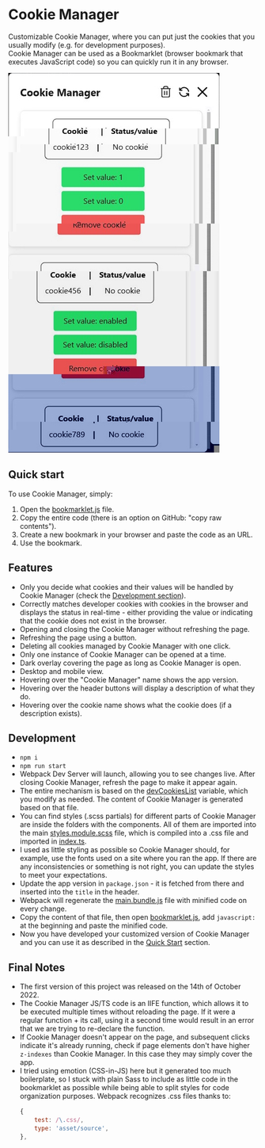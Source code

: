 # Cookie Manager

Customizable Cookie Manager, where you can put just the cookies that you usually modify (e.g. for development purposes).  
Cookie Manager can be used as a Bookmarklet (browser bookmark that executes JavaScript code) so you can quickly run it in any browser.

![Screenshot](./cookie-manager.jpg)

## Quick start

To use Cookie Manager, simply:

1. Open the [bookmarklet.js](build/bookmarklet.js) file.
2. Copy the entire code (there is an option on GitHub: "copy raw contents").
3. Create a new bookmark in your browser and paste the code as an URL.
4. Use the bookmark.

## Features

- Only you decide what cookies and their values will be handled by Cookie Manager (check the [Development section](#development)).
- Correctly matches developer cookies with cookies in the browser and displays the status in real-time - either providing the value or indicating that the cookie does not exist in the browser.
- Opening and closing the Cookie Manager without refreshing the page.
- Refreshing the page using a button.
- Deleting all cookies managed by Cookie Manager with one click.
- Only one instance of Cookie Manager can be opened at a time.
- Dark overlay covering the page as long as Cookie Manager is open.
- Desktop and mobile view.
- Hovering over the "Cookie Manager" name shows the app version.
- Hovering over the header buttons will display a description of what they do.
- Hovering over the cookie name shows what the cookie does (if a description exists).

## Development

- `npm i`
- `npm run start`
- Webpack Dev Server will launch, allowing you to see changes live. After closing Cookie Manager, refresh the page to make it appear again.
- The entire mechanism is based on the [devCookiesList](src/utils/devCookies.ts) variable, which you modify as needed. The content of Cookie Manager is generated based on that file.
- You can find styles (.scss partials) for different parts of Cookie Manager are inside the folders with the components. All of them are imported into the main [styles.module.scss](src/styles/styles.module.scss) file, which is compiled into a .css file and imported in [index.ts](src/index.ts).
- I used as little styling as possible so Cookie Manager should, for example, use the fonts used on a site where you ran the app. If there are any inconsistencies or something is not right, you can update the styles to meet your expectations.
- Update the app version in `package.json` - it is fetched from there and inserted into the `title` in the header.
- Webpack will regenerate the [main.bundle.js](build/main.bundle.js) file with minified code on every change.
- Copy the content of that file, then open [bookmarklet.js](build/bookmarklet.js), add `javascript:` at the beginning and paste the minified code.
- Now you have developed your customized version of Cookie Manager and you can use it as described in the [Quick Start](#quick-start) section.

## Final Notes

- The first version of this project was released on the 14th of October 2022.
- The Cookie Manager JS/TS code is an IIFE function, which allows it to be executed multiple times without reloading the page. If it were a regular function + its call, using it a second time would result in an error that we are trying to re-declare the function.
- If Cookie Manager doesn't appear on the page, and subsequent clicks indicate it's already running, check if page elements don't have higher `z-indexes` than Cookie Manager. In this case they may simply cover the app.
- I tried using emotion (CSS-in-JS) here but it generated too much boilerplate, so I stuck with plain Sass to include as little code in the bookmarklet as possible while being able to split styles for code organization purposes. Webpack recognizes .css files thanks to:
    ```js
    {
        test: /\.css/,
        type: 'asset/source',
    },
    ```
